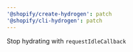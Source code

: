```yaml
---
'@shopify/create-hydrogen': patch
'@shopify/cli-hydrogen': patch
---
```


Stop hydrating with `requestIdleCallback`
